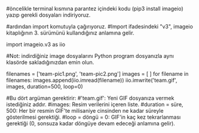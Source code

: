 #öncelikle terminal kısmına parantez içindeki kodu (pip3 install imageio) yazıp gerekli dosyaları indiriyoruz.

#ardından import komutuyla çağırıyoruz.
#Import ifadesindeki "v3", imageio kitaplığının 3. sürümünü kullandığınız anlamına gelir.

import imageio.v3 as iio

#Not: indirdiğiniz image dosyalarını Python program dosyanızla aynı klasörde sakladığınızdan emin olun.

filenames = ['team-pic1.png', 'team-pic2.png']
images = [ ]
for filename in filenames:
  images.append(iio.imread(filename))
  iio.imwrite('team.gif', images, duration=500, loop=0)


#Bu dört argüman gerektirir:
#'team.gif': Yeni GIF dosyanıza vermek istediğiniz addır.
#images: Resim verilerini içeren liste.
#duration = süre, 500: Her bir resmin GIF'te milisaniye cinsinden ne kadar süreyle gösterilmesi gerektiği.
#loop = döngü = 0: GIF'in kaç kez tekrarlanması gerektiği (0, sonsuza kadar döngüye devam edeceği anlamına gelir).
  
